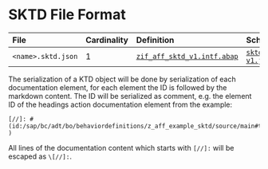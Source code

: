 # SKTD File Format

File | Cardinality | Definition | Schema | Example
:--- | :---  | :--- | :--- | :---
`<name>.sktd.json` | 1 | [`zif_aff_sktd_v1.intf.abap`](./type/zif_aff_sktd_v1.intf.abap) | [`sktd-v1.json`](./sktd-v1.json) | [`z_aff_example_sktd.sktd.json`](./examples/z_aff_example_sktd.sktd.en.json)


The serialization of a KTD object will be done by serialization of each documentation element, for each element the ID is followed by the markdown content.
The ID will be serialized as comment, e.g. the element ID of the headings action documentation element from the example:

```
[//]: # (id:/sap/bc/adt/bo/behaviordefinitions/z_aff_example_sktd/source/main#type=BDEF/BAC;name=z_aff_example_sktd.headings )
```

All lines of the documentation content which starts with `[//]:` will be escaped as `\[//]:`.
